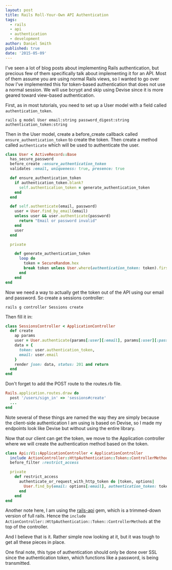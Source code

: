 ```yaml
---
layout: post
title: Rails Roll-Your-Own API Authentication
tags:
  - rails
  - api
  - authentication
  - development
author: Daniel Smith
published: true
date: '2015-05-09'
---
```


I've seen a lot of blog posts about implementing Rails authentication, but precious few of them specifically talk about implementing it for an API. Most of them assume you are using normal Rails views, so I wanted to go over how I've implemented this for token-based authentication that does not use a normal session. We will use bcrypt and skip using Devise since it is more geared toward view-based authentication.

First, as in most tutorials, you need to set up a User model with a field called `authentication_token`.

```
rails g model User email:string password_digest:string authentication_token:string
```

Then in the User model, create a before\_create callback called `ensure_authentication_token` to create the token. Then create a method called `authenticate` which will be used to authenticate the user.

```ruby
class User < ActiveRecord::Base
  has_secure_password
  before_create :ensure_authentication_token
  validates :email, uniqueness: true, presence: true

  def ensure_authentication_token
    if authentication_token.blank?
      self.authentication_token = generate_authentication_token
    end
  end

  def self.authenticate(email, password)
    user = User.find_by_email(email)
    unless user && user.authenticate(password)
      return "Email or password invalid"
    end
    user
  end

  private

    def generate_authentication_token
      loop do
        token = SecureRandom.hex
        break token unless User.where(authentication_token: token).first
      end
    end
end
```

Now we need a way to actually get the token out of the API using our email and password. So create a sessions controller:

```
rails g controller Sessions create
```

Then fill it in:

```ruby
class SessionsController < ApplicationController
  def create
    ap params
    user = User.authenticate(params[:user][:email], params[:user][:password])
    data = {
      token: user.authentication_token,
      email: user.email
    }
    render json: data, status: 201 and return
  end
end
```

Don't forget to add the POST route to the routes.rb file.

```ruby
Rails.application.routes.draw do
  post '/users/sign_in' => 'sessions#create'
  ...
end
```

Note several of these things are named the way they are simply because the client-side authentication I am using is based on Devise, so I made my endpoints look like Devise but without using the entire library.

Now that our client can get the token, we move to the Application controller where we will create the authentication method based on the token.

```ruby
class Api::V1::ApplicationController < ApplicationController
  include ActionController::HttpAuthentication::Token::ControllerMethods
  before_filter :restrict_access

  private
    def restrict_access
      authenticate_or_request_with_http_token do |token, options|
        User.find_by(email: options[:email], authentication_token: token)
      end
    end
end
```

Another note here, I am using the [rails-api](https://github.com/rails-api/rails-api) gem, which is a trimmed-down version of full rails. Hence the `include ActionController::HttpAuthentication::Token::ControllerMethods` at the top of the controller.

And I believe that is it. Rather simple now looking at it, but it was tough to get all these pieces in place.

One final note, this type of authentication should only be done over SSL since the authentication token, which functions like a password, is being transmitted.
